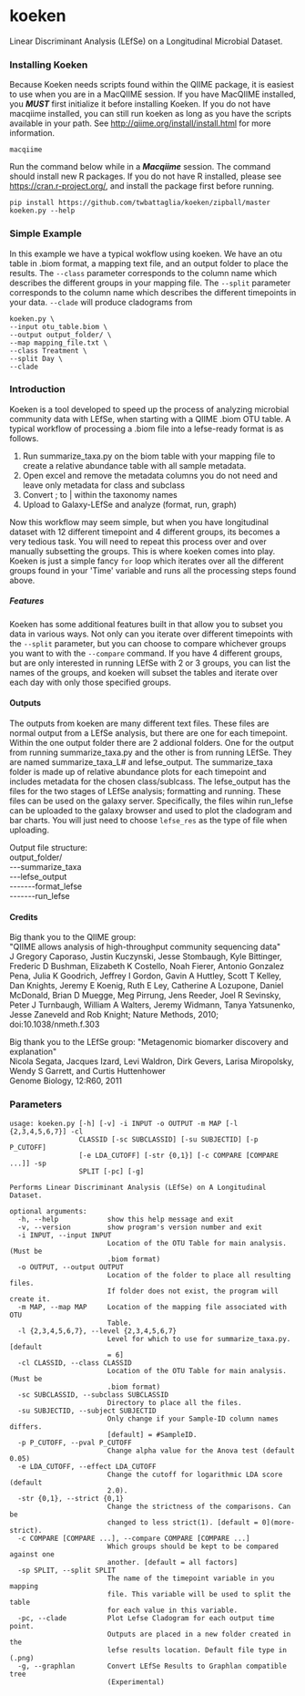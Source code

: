 # koeken
Linear Discriminant Analysis (LEfSe) on a Longitudinal Microbial Dataset.


### Installing Koeken
Because Koeken needs scripts found within the QIIME package, it is easiest to use when you are in a MacQIIME session. If you have MacQIIME installed, you ***MUST*** first initialize it before installing Koeken. If you do not have macqiime installed, you can still run koeken as long as you have the scripts available in your path. See http://qiime.org/install/install.html for more information.  
```shell
macqiime
```
Run the command below while in a ***Macqiime*** session. The command should install new R packages. If you do not have R installed, please see https://cran.r-project.org/, and install the package first before running.  
```shell
pip install https://github.com/twbattaglia/koeken/zipball/master
koeken.py --help
```

### Simple Example
In this example we have a typical wokflow using koeken. We have an otu table in .biom format, a mapping text file, and an output folder to place the results. The ```--class``` parameter corresponds to the column name which describes the different groups in your mapping file. The ```--split``` parameter corresponds to the column name which describes the different timepoints in your data. ```--clade``` will produce cladograms from 
```shell
koeken.py \
--input otu_table.biom \
--output output_folder/ \
--map mapping_file.txt \
--class Treatment \
--split Day \
--clade
```


### Introduction
Koeken is a tool developed to speed up the process of analyzing microbial community data with LEfSe, when starting with a QIIME .biom OTU table. A typical workflow of processing a .biom file into a lefse-ready format is as follows.

1. Run summarize_taxa.py on the biom table with your mapping file to create a relative abundance table with all sample metadata.
2. Open excel and remove the metadata columns you do not need and leave only metadata for class and subclass
3. Convert ; to | within the taxonomy names
4. Upload to Galaxy-LEfSe and analyze (format, run, graph)

Now this workflow may seem simple, but when you have longitudinal dataset with 12 different timepoint and 4 different groups, its becomes a very tedious task. You will need to repeat this process over and over manually subsetting the groups. This is where koeken comes into play. Koeken is just a simple fancy ```for``` loop which iterates over all the different groups found in your 'Time' variable and runs all the processing steps found above.

##### Features
Koeken has some additional features built in that allow you to subset you data in various ways. Not only can you iterate over different timepoints with the ```--split``` parameter, but you can choose to compare whichever groups you want to with the ```--compare``` command. If you have 4 different groups, but are only interested in running LEfSe with 2 or 3 groups, you can list the names of the groups, and koeken will subset the tables and iterate over each day with only those specified groups.  

#### Outputs
The outputs from koeken are many different text files. These files are normal output from a LEfSe analysis, but there are one for each timepoint. Within the one output folder there are 2 addional folders. One for the output from running summarize_taxa.py and the other is from running LEfSe. They are named summarize_taxa_L# and lefse_output. The summarize_taxa folder is made up of relative abundance plots for each timepoint and includes metadata for the chosen class/sublcass. The lefse_output has the files for the two stages of LEfSe analysis; formatting and running. These files can be used on the galaxy server. Specifically, the files wihin run_lefse can be uploaded to the galaxy browser and used to plot the cladogram and bar charts. You will just need to choose ```lefse_res``` as the type of file when uploading.

Output file structure:   
output_folder/  
---summarize_taxa  
---lefse_output  
-------format_lefse  
-------run_lefse  
    


#### Credits
Big thank you to the QIIME group:  
"QIIME allows analysis of high-throughput community sequencing data"  
    J Gregory Caporaso, Justin Kuczynski, Jesse Stombaugh, Kyle Bittinger, Frederic D Bushman, Elizabeth K Costello, Noah Fierer, Antonio Gonzalez Pena, Julia K Goodrich, Jeffrey I Gordon, Gavin A Huttley, Scott T Kelley, Dan Knights, Jeremy E Koenig, Ruth E Ley, Catherine A Lozupone, Daniel McDonald, Brian D Muegge, Meg Pirrung, Jens Reeder, Joel R Sevinsky, Peter J Turnbaugh, William A Walters, Jeremy Widmann, Tanya Yatsunenko, Jesse Zaneveld and Rob Knight; Nature Methods, 2010;   doi:10.1038/nmeth.f.303  

Big thank you to the LEfSe group:
"Metagenomic biomarker discovery and explanation"  
Nicola Segata, Jacques Izard, Levi Waldron, Dirk Gevers, Larisa Miropolsky, Wendy S Garrett, and Curtis Huttenhower  
Genome Biology, 12:R60, 2011  



### Parameters
```shell
usage: koeken.py [-h] [-v] -i INPUT -o OUTPUT -m MAP [-l {2,3,4,5,6,7}] -cl
                 CLASSID [-sc SUBCLASSID] [-su SUBJECTID] [-p P_CUTOFF]
                 [-e LDA_CUTOFF] [-str {0,1}] [-c COMPARE [COMPARE ...]] -sp
                 SPLIT [-pc] [-g]

Performs Linear Discriminant Analysis (LEfSe) on A Longitudinal Dataset.

optional arguments:
  -h, --help            show this help message and exit
  -v, --version         show program's version number and exit
  -i INPUT, --input INPUT
                        Location of the OTU Table for main analysis. (Must be
                        .biom format)
  -o OUTPUT, --output OUTPUT
                        Location of the folder to place all resulting files.
                        If folder does not exist, the program will create it.
  -m MAP, --map MAP     Location of the mapping file associated with OTU
                        Table.
  -l {2,3,4,5,6,7}, --level {2,3,4,5,6,7}
                        Level for which to use for summarize_taxa.py. [default
                        = 6]
  -cl CLASSID, --class CLASSID
                        Location of the OTU Table for main analysis. (Must be
                        .biom format)
  -sc SUBCLASSID, --subclass SUBCLASSID
                        Directory to place all the files.
  -su SUBJECTID, --subject SUBJECTID
                        Only change if your Sample-ID column names differs.
                        [default] = #SampleID.
  -p P_CUTOFF, --pval P_CUTOFF
                        Change alpha value for the Anova test (default 0.05)
  -e LDA_CUTOFF, --effect LDA_CUTOFF
                        Change the cutoff for logarithmic LDA score (default
                        2.0).
  -str {0,1}, --strict {0,1}
                        Change the strictness of the comparisons. Can be
                        changed to less strict(1). [default = 0](more-strict).
  -c COMPARE [COMPARE ...], --compare COMPARE [COMPARE ...]
                        Which groups should be kept to be compared against one
                        another. [default = all factors]
  -sp SPLIT, --split SPLIT
                        The name of the timepoint variable in you mapping
                        file. This variable will be used to split the table
                        for each value in this variable.
  -pc, --clade          Plot Lefse Cladogram for each output time point.
                        Outputs are placed in a new folder created in the
                        lefse results location. Default file type in (.png)
  -g, --graphlan        Convert LEfSe Results to Graphlan compatible tree
                        (Experimental)
```
